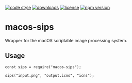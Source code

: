 [![code style](https://img.shields.io/badge/code_style-classic-blue.svg)](http://diogoeichert.github.io/eslint-config-classic)
[![downloads](https://img.shields.io/npm/dt/macos-sips.svg)](https://www.npmjs.com/package/macos-sips)
[![license](https://img.shields.io/github/license/diogoeichert/macos-sips.svg)](LICENSE)
[![npm version](https://img.shields.io/npm/v/macos-sips.svg)](https://www.npmjs.com/package/macos-sips)

# macos-sips
Wrapper for the macOS scriptable image processing system.

## Usage
```
const sips = require("macos-sips");

sips("input.png", "output.icns", "icns");
```
